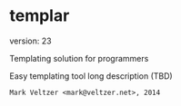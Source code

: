 templar
=======

version: 23

Templating solution for programmers

Easy templating tool long description (TBD)

	Mark Veltzer <mark@veltzer.net>, 2014
